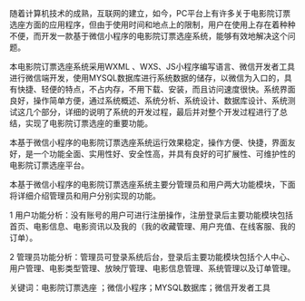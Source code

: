 随着计算机技术的成熟，互联网的建立，如今，PC平台上有许多关于电影院订票选座方面的应用程序，但由于使用时间和地点上的限制，用户在使用上存在着种种不便，而开发一款基于微信小程序的电影院订票选座系统，能够有效地解决这个问题。

本电影院订票选座系统采用WXML 、WXS、JS小程序编写语言、微信开发者工具进行微信端开发，使用MYSQL数据库进行系统数据的储存，以微信为入口的，具有快捷、轻便的特点，不占内存，不用下载、安装，而且访问速度很快。系统界面良好，操作简单方便，通过系统概述、系统分析、系统设计、数据库设计、系统测试这几个部分，详细的说明了系统的开发过程，最后并对整个开发过程进行了总结，实现了电影院订票选座的重要功能。

本基于微信小程序的电影院订票选座系统运行效果稳定，操作方便、快捷，界面友好，是一个功能全面、实用性好、安全性高，并具有良好的可扩展性、可维护性的电影院订票选座平台。

本基于微信小程序的电影院订票选座系统主要分管理员和用户两大功能模块，下面将详细介绍管理员和用户分别实现的功能。

1 用户功能分析：没有账号的用户可进行注册操作，注册登录后主要功能模块包括首页、电影信息、电影资讯以及我的（我的收藏管理、用户充值、在线客服、我的订单）。
 
2 管理员功能分析：管理员可登录系统后台，登录后主要功能模块包括个人中心、用户管理、电影类型管理、放映厅管理、电影信息管理、系统管理以及订单管理。

关键词：电影院订票选座 ；微信小程序；MYSQL数据库；微信开发者工具
